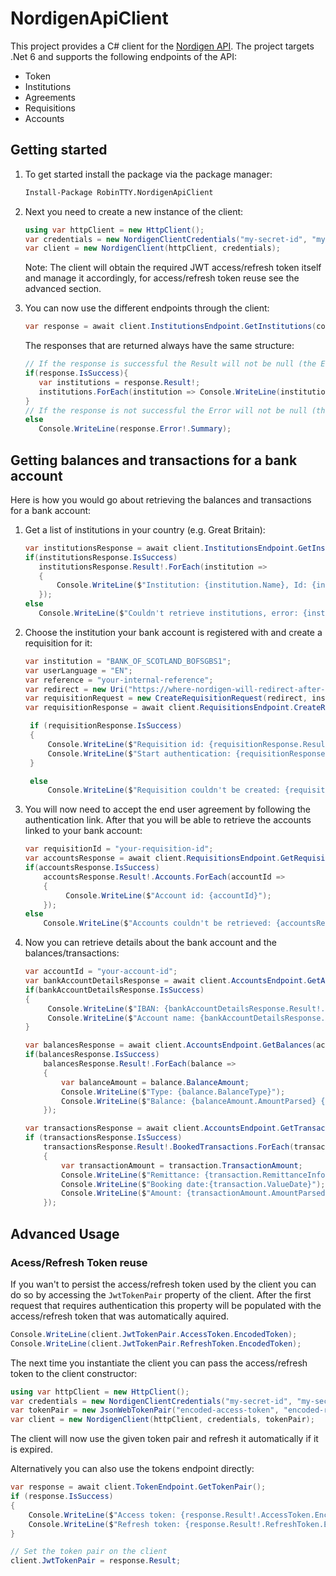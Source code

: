 # NordigenApiClient

This project provides a C# client for the [Nordigen API](https://www.nordigen.com/). The project targets .Net 6 and supports the following endpoints of the API:

- Token
- Institutions
- Agreements
- Requisitions
- Accounts

## Getting started

1. To get started install the package via the package manager:

   ```ps
   Install-Package RobinTTY.NordigenApiClient
   ```

2. Next you need to create a new instance of the client:

   ```cs
   using var httpClient = new HttpClient();
   var credentials = new NordigenClientCredentials("my-secret-id", "my-secret-key");
   var client = new NordigenClient(httpClient, credentials);
   ```

   Note: The client will obtain the required JWT access/refresh token itself and manage it accordingly, for access/refresh token reuse see the advanced section.

3. You can now use the different endpoints through the client:

   ```cs
   var response = await client.InstitutionsEndpoint.GetInstitutions(country: "GB");
   ```

   The responses that are returned always have the same structure:

   ```cs
   // If the response is successful the Result will not be null (the Error will be null)
   if(response.IsSuccess){
      var institutions = response.Result!;
      institutions.ForEach(institution => Console.WriteLine(institution.Name));
   }
   // If the response is not successful the Error will not be null (the Result will be null)
   else
      Console.WriteLine(response.Error!.Summary);
   ```

## Getting balances and transactions for a bank account

Here is how you would go about retrieving the balances and transactions for a bank account:

1. Get a list of institutions in your country (e.g. Great Britain):

   ```cs
   var institutionsResponse = await client.InstitutionsEndpoint.GetInstitutions(country: "GB");
   if(institutionsResponse.IsSuccess)
      institutionsResponse.Result!.ForEach(institution =>
      {
          Console.WriteLine($"Institution: {institution.Name}, Id: {institution.Id}");
      });
   else
      Console.WriteLine($"Couldn't retrieve institutions, error: {institutionsResponse.Error!.Summary}");
   ```

2. Choose the institution your bank account is registered with and create a requisition for it:

   ```cs
   var institution = "BANK_OF_SCOTLAND_BOFSGBS1";
   var userLanguage = "EN";
   var reference = "your-internal-reference";
   var redirect = new Uri("https://where-nordigen-will-redirect-after-authentication.com");
   var requisitionRequest = new CreateRequisitionRequest(redirect, institution, reference, userLanguage);
   var requisitionResponse = await client.RequisitionsEndpoint.CreateRequisition(requisitionRequest);

    if (requisitionResponse.IsSuccess)
    {
        Console.WriteLine($"Requisition id: {requisitionResponse.Result!.Id}");
        Console.WriteLine($"Start authentication: {requisitionResponse.Result!.AuthenticationLink}");
    }

    else
        Console.WriteLine($"Requisition couldn't be created: {requisitionResponse.Error!.Summary}");
   ```

3. You will now need to accept the end user agreement by following the authentication link. After that you will be able to retrieve the accounts linked to your bank account:

   ```cs
   var requisitionId = "your-requisition-id";
   var accountsResponse = await client.RequisitionsEndpoint.GetRequisition(requisitionId);
   if(accountsResponse.IsSuccess)
       accountsResponse.Result!.Accounts.ForEach(accountId =>
       {
            Console.WriteLine($"Account id: {accountId}");
       });
   else
       Console.WriteLine($"Accounts couldn't be retrieved: {accountsResponse.Error!.Summary}");
   ```

4. Now you can retrieve details about the bank account and the balances/transactions:

   ```cs
   var accountId = "your-account-id";
   var bankAccountDetailsResponse = await client.AccountsEndpoint.GetAccountDetails(accountId);
   if(bankAccountDetailsResponse.IsSuccess)
   {
        Console.WriteLine($"IBAN: {bankAccountDetailsResponse.Result!.Iban}");
        Console.WriteLine($"Account name: {bankAccountDetailsResponse.Result!.Name}");
   }

   var balancesResponse = await client.AccountsEndpoint.GetBalances(accountId);
   if(balancesResponse.IsSuccess)
       balancesResponse.Result!.ForEach(balance =>
       {
           var balanceAmount = balance.BalanceAmount;
           Console.WriteLine($"Type: {balance.BalanceType}");
           Console.WriteLine($"Balance: {balanceAmount.AmountParsed} {balanceAmount.Currency}");
       });

   var transactionsResponse = await client.AccountsEndpoint.GetTransactions(accountId);
   if (transactionsResponse.IsSuccess)
       transactionsResponse.Result!.BookedTransactions.ForEach(transaction =>
       {
           var transactionAmount = transaction.TransactionAmount;
           Console.WriteLine($"Remittance: {transaction.RemittanceInformationUnstructured}");
           Console.WriteLine($"Booking date:{transaction.ValueDate}");
           Console.WriteLine($"Amount: {transactionAmount.AmountParsed} {transactionAmount.Currency}");
       });
   ```

## Advanced Usage

### Acess/Refresh Token reuse

If you wan't to persist the access/refresh token used by the client you can do so by accessing the `JwtTokenPair` property of the client. After the first request that requires authentication this property will be populated with the access/refresh token that was automatically aquired.

```cs
Console.WriteLine(client.JwtTokenPair.AccessToken.EncodedToken);
Console.WriteLine(client.JwtTokenPair.RefreshToken.EncodedToken);
```

The next time you instantiate the client you can pass the access/refresh token to the client constructor:

```cs
using var httpClient = new HttpClient();
var credentials = new NordigenClientCredentials("my-secret-id", "my-secret-key");
var tokenPair = new JsonWebTokenPair("encoded-access-token", "encoded-refresh-token");
var client = new NordigenClient(httpClient, credentials, tokenPair);
```

The client will now use the given token pair and refresh it automatically if it is expired.

Alternatively you can also use the tokens endpoint directly:

```cs
var response = await client.TokenEndpoint.GetTokenPair();
if (response.IsSuccess)
{
    Console.WriteLine($"Access token: {response.Result!.AccessToken.EncodedToken}");
    Console.WriteLine($"Refresh token: {response.Result!.RefreshToken.EncodedToken}");
}

// Set the token pair on the client
client.JwtTokenPair = response.Result;
```
